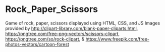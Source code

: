 # Rock_Paper_Scissors
Game of rock, paper, scissors displayed using HTML, CSS, and JS
Images provided by http://clipart-library.com/blank-paper-cliparts.html, https://pngtree.com/free-png-vectors/scissors-clipart, https://pngtree.com/so/rock-clipart, & https://www.freepik.com/free-photos-vectors/cartoon-forest